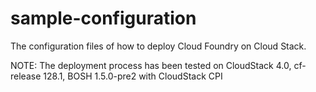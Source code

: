 sample-configuration
====================

The configuration files of how to deploy Cloud Foundry on Cloud Stack.

NOTE: The deployment process has been tested on CloudStack 4.0, cf-release 128.1, BOSH 1.5.0-pre2 with CloudStack CPI

